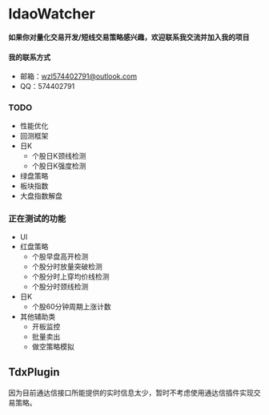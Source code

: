# IdaoWatcher
**如果你对量化交易开发/短线交易策略感兴趣，欢迎联系我交流并加入我的项目**
#### 我的联系方式
* 邮箱：wzl574402791@outlook.com
* QQ：574402791

### TODO
* 性能优化
* 回测框架
* 日K
  * 个股日K颈线检测
  * 个股日K强度检测
* 绿盘策略
* 板块指数
* 大盘指数解盘

### 正在测试的功能
* UI
* 红盘策略
  * 个股早盘高开检测
  * 个股分时放量突破检测
  * 个股分时上穿均价线检测
  * 个股分时颈线检测
* 日K
  * 个股60分钟周期上涨计数
* 其他辅助类
  * 开板监控
  * 批量卖出
  * 做空策略模拟

## TdxPlugin
因为目前通达信接口所能提供的实时信息太少，暂时不考虑使用通达信插件实现交易策略。
